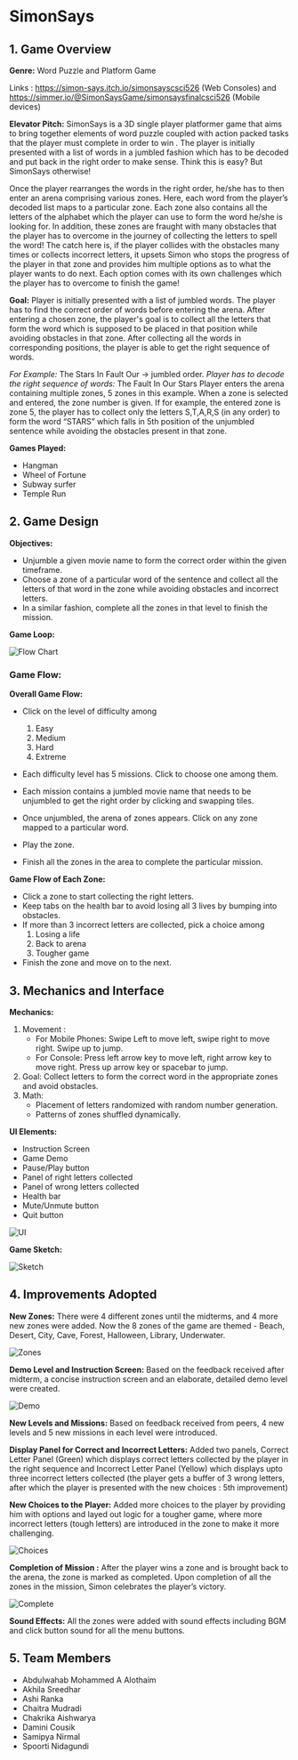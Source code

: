 # SimonSays

## 1. Game Overview

**Genre:** Word Puzzle and Platform Game 

Links : https://simon-says.itch.io/simonsayscsci526 (Web Consoles) and https://simmer.io/@SimonSaysGame/simonsaysfinalcsci526 (Mobile devices)

**Elevator Pitch:** 
SimonSays is a 3D single player platformer game that aims to bring together elements of word puzzle coupled with action packed tasks that the player must complete in order to win . The player is initially presented with a list of words in a jumbled fashion which has to be decoded and put back in the right order to make sense. Think this is easy? But SimonSays otherwise!

Once the player rearranges the words in the right order, he/she has to then enter an arena comprising various zones. Here, each word from the player’s decoded list maps to a particular zone. Each zone also contains all the letters of the alphabet which the player can use to form the word he/she is looking for. In addition, these zones are fraught with many obstacles that the player has to overcome in the journey of collecting the letters to spell the word! The catch here is, if the player collides with the obstacles many times or collects incorrect letters, it upsets Simon who stops the progress of the player in that zone and provides him multiple options as to what the player wants to do next. Each option comes with its own challenges which the player has to overcome to finish the game!

**Goal:**
Player is initially presented with a list of jumbled words. The player has to find the correct order of words before entering the arena. After entering a chosen zone, the player's goal is to collect all the letters that form the word which is supposed to be placed in that position while avoiding obstacles in that zone. After collecting all the words in corresponding positions, the player is able to get the right sequence of words.

*For Example:* The Stars In Fault Our -> jumbled order.
*Player has to decode the right sequence of words:* The Fault In Our Stars
Player enters the arena containing multiple zones, 5 zones in this example. When a zone is selected and entered, the zone number is given. If for example, the entered zone is zone 5, the player has to collect only the letters S,T,A,R,S (in any order) to form the word “STARS” which falls in 5th position of the unjumbled sentence while avoiding the obstacles present in that zone. 

**Games Played:**
- Hangman
- Wheel of Fortune
- Subway surfer
- Temple Run

## 2. Game Design

**Objectives:**
- Unjumble a given movie name to form the correct order within the given timeframe.
- Choose a zone of a particular word of the sentence and collect all the letters of that word in the zone while avoiding obstacles and incorrect letters.
- In a similar fashion, complete all the zones in that level to finish the mission.

**Game Loop:**

![Flow Chart](SimonSays/Images/Flow_chart.png)

### Game Flow:

**Overall Game Flow:**
- Click on the level of difficulty among
    1. Easy
    2. Medium
    3. Hard
    4. Extreme

- Each difficulty level has 5 missions. Click to choose one among them.
- Each mission contains a jumbled movie name that needs to be unjumbled to get the right order by clicking and swapping tiles.
- Once unjumbled, the arena of zones appears. Click on any zone mapped to a particular word.
- Play the zone.
- Finish all the zones in the area to complete the particular mission.

**Game Flow of Each Zone:**
- Click a zone to start collecting the right letters.
- Keep tabs on the health bar to avoid losing all 3 lives by bumping into obstacles.
- If more than 3 incorrect letters are collected, pick a choice among
    1. Losing a life
    2. Back to arena
    3. Tougher game
- Finish the zone and move on to the next.

## 3. Mechanics and Interface

**Mechanics:**
1. Movement :
    - For Mobile Phones: Swipe Left to move left, swipe right to move right. Swipe up to jump.
    - For Console: Press left arrow key to move left, right arrow key to move right. Press up arrow key or spacebar to jump.
2. Goal:
    Collect letters to form the correct word in the appropriate zones and avoid obstacles.
3. Math:
    - Placement of letters randomized with random number generation.
    - Patterns of zones shuffled dynamically.

**UI Elements:**
- Instruction Screen
- Game Demo
- Pause/Play button
- Panel of right letters collected
- Panel of wrong letters collected
- Health bar
- Mute/Unmute button
- Quit button

![UI](SimonSays/Images/UI_Elements.png)

**Game Sketch:**

![Sketch](SimonSays/Images/Sketch.png)

## 4. Improvements Adopted

**New Zones:**
There were 4 different zones until the midterms, and 4 more new zones were added. Now the 8 zones of the game are themed - Beach, Desert, City, Cave, Forest, Halloween, Library, Underwater.

![Zones](SimonSays/Images/Zones.png)

**Demo Level and Instruction Screen:**
Based on the feedback received after midterm, a concise instruction screen and an elaborate, detailed demo level were created. 

![Demo](SimonSays/Images/Demo.png)

**New Levels and Missions:**
Based on feedback received from peers, 4 new levels and 5 new missions in each level were introduced.

**Display Panel for Correct and Incorrect Letters:**
Added two panels, Correct Letter Panel (Green) which displays correct letters collected by the player in the right sequence and Incorrect Letter Panel (Yellow) which displays upto three incorrect letters collected (the player gets a buffer of 3 wrong letters, after which the player is presented with the new choices : 5th improvement)

**New Choices to the Player:**
Added more choices to the player by providing him with options and layed out logic for a tougher game, where more incorrect letters (tough letters) are introduced in the zone to make it more challenging. 

![Choices](SimonSays/Images/Choices.png)

**Completion of Mission :**
After the player wins a zone and is brought back to the arena, the zone is marked as completed. Upon completion of all the zones in the mission, Simon celebrates the player’s victory. 

![Complete](SimonSays/Images/Complete.gif)

**Sound Effects:**
All the zones were added with sound effects including BGM and click button sound for all the menu buttons.

## 5. Team Members

- Abdulwahab Mohammed A Alothaim
- Akhila Sreedhar
- Ashi Ranka
- Chaitra Mudradi
- Chakrika Aishwarya
- Damini Cousik
- Samipya Nirmal
- Spoorti Nidagundi
